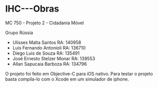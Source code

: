 IHC---Obras
===========
MC 750 - Projeto 2 - Cidadania Móvel

Grupo Rússia
- Ulisses Malta Santos         RA: 140958
- Luis Fernando Antonioli      RA: 136710
- Diego Luis de Souza          RA: 135491
- José Ernesto Stelzer Monar   RA: 139553
- Allan Sapucaia Barboza       RA: 134796

O projeto foi feito em Objective-C para iOS nativo.
Para testar o projeto basta compila-lo com o Xcode em um simulador de iphone.
